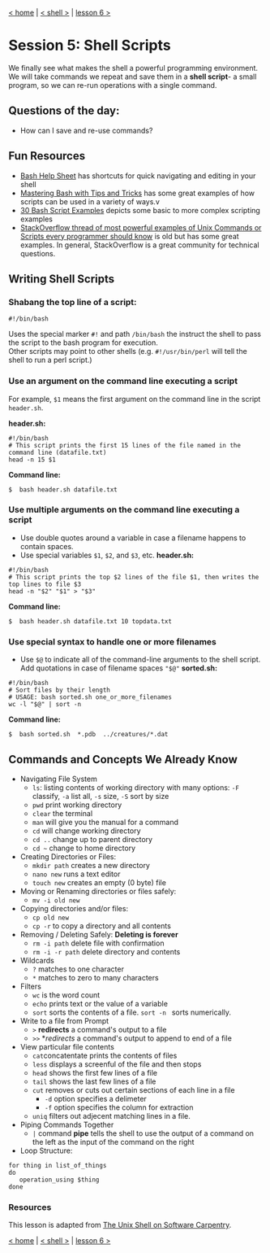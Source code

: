 [< home](index.html) | [< shell >](shell.html) | [lesson 6 >](shell-6.html)


# Session 5: Shell Scripts
We finally see what makes the shell a powerful programming environment.  
We will take commands we repeat and save them in a **shell script**- a small program, so we can re-run operations with a single command.

## Questions of the day:
- How can I save and re-use commands?

## Fun Resources
- [Bash Help Sheet](https://www.shell-tips.com/sheets/bash-help-sheet.pdf) has shortcuts for quick navigating and editing in your shell
- [Mastering Bash with Tips and Tricks](https://www.shell-tips.com/bash/) has some great examples of how scripts can be used in a variety of ways.v
- [30 Bash Script Examples](https://linuxhint.com/30_bash_script_examples/) depicts some basic to more complex scripting examples
- [StackOverflow thread of most powerful examples of Unix Commands or Scripts every programmer should know](https://stackoverflow.com/questions/1102986/most-powerful-examples-of-unix-commands-or-scripts-every-programmer-should-know) is old but has some great examples.  In general, StackOverflow is a great community for technical questions.


## Writing Shell Scripts
### Shabang the top line of a script:
```
#!/bin/bash
```
Uses the special marker `#!` and path `/bin/bash` the instruct the shell to pass the script to the bash program for execution.  
Other scripts may point to other shells (e.g. `#!/usr/bin/perl` will tell the shell to run a perl script.) 

### Use an argument on the command line executing a script
For example, `$1` means the first argument on the command line in the script `header.sh`.

**header.sh:**
```
#!/bin/bash
# This script prints the first 15 lines of the file named in the command line (datafile.txt)
head -n 15 $1 
```
**Command line:**
```
$  bash header.sh datafile.txt
```

### Use multiple arguments on the command line executing a script
- Use double quotes around a variable in case a filename happens to contain spaces.
- Use special variables `$1`, `$2`, and `$3`, etc.
**header.sh:**
```
#!/bin/bash
# This script prints the top $2 lines of the file $1, then writes the top lines to file $3
head -n "$2" "$1" > "$3" 
```
**Command line:**
```
$  bash header.sh datafile.txt 10 topdata.txt
```

### Use special syntax to handle one or more filenames
- Use `$@` to indicate all of the command-line arguments to the shell script.  Add quotations in case of filename spaces `"$@"`
**sorted.sh:**
```
#!/bin/bash
# Sort files by their length
# USAGE: bash sorted.sh one_or_more_filenames
wc -l "$@" | sort -n
```
**Command line:**
```
$  bash sorted.sh  *.pdb  ../creatures/*.dat
```

## Commands and Concepts We Already Know
- Navigating File System
  - `ls`: listing contents of working directory with many options: `-F` classify, `-a` list all, `-s` size, `-S` sort by size
  - `pwd` print working directory
  - `clear` the terminal
  - `man` will give you the manual for a command
  - `cd` will change working directory
  - `cd ..` change up to parent directory
  - `cd ~` change to home directory
- Creating Directories or Files:
  - `mkdir path` creates a new directory
  - `nano new` runs a text editor 
  - `touch new` creates an empty (0 byte) file
- Moving or Renaming directories or files safely:
  - `mv -i old new` 
- Copying directories and/or files:  
  - `cp old new` 
  - `cp -r` to copy a directory and all contents
- Removing / Deleting Safely: **Deleting is forever**
  - `rm -i path` delete file with confirmation
  - `rm -i -r path` delete directory and contents    
- Wildcards
  - `?` matches to one character
  - `*` matches to zero to many characters
- Filters 
  - `wc` is the word count 
  - `echo` prints text or the value of a variable
  - `sort` sorts the contents of a file.  `sort -n ` sorts numerically.
- Write to a file from Prompt
  - `>` **redirects** a command's output to a file 
  - `>>` **redirects* a command's output to append to end of a file 
- View particular file contents
  - `cat`concatentate prints the contents of files
  - `less` displays a screenful of the file and then stops
  - `head` shows the first few lines of a file
  - `tail` shows the last few lines of a file
  - `cut` removes or cuts out certain sections of each line in a file
     - `-d` option specifies a delimeter 
     - `-f` option specifies the column for extraction
  - `uniq` filters out adjecent matching lines in a file.
- Piping Commands Together
  - `|` command **pipe** tells the shell to use the output of a command on the left as the input of the command on the right
- Loop Structure: 
```
for thing in list_of_things
do
   operation_using $thing
done
```

### Resources
This lesson is adapted from [The Unix Shell on Software Carpentry](http://swcarpentry.github.io/shell-novice/).


[< home](index.html) | [< shell >](shell.html) | [lesson 6 >](shell-6.html)
